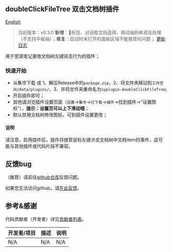 ## doubleClickFileTree 双击文档树插件

[English](README.md)

> 当前版本：v0.3.0 **新增**：🧪标签、对话框文档选择、移动端的单双击处理（不支持平板端）；**修复**：启动时未打开的面板区域不能接管的问题；
> [更新日志](CHANGELOG.md)

用于思源笔记更改文档树左键双击行为的插件；

### 快速开始

- 从集市下载 或 1、解压Release中的`package.zip`，2、将文件夹移动到`工作空间/data/plugins/`，3、并将文件夹重命名为`syplugin-doubleClickFileTree`;
- 开启插件即可；
- 其他请浏览插件设置页面（`设置`→`集市`→`已下载`→`插件`→找到插件→“设置图标”），**提示：设置页可以上下滑动哦**；
- 默认禁用文档树修改图标，可到插件设置更改；

#### 说明

请注意，启用插件后，插件将接管鼠标左键点击文档树中文档item的事件，这可能与其他插件或代码片段不兼容。

## 反馈bug

（推荐）请前往[github仓库](https://github.com/OpaqueGlass/syplugin-doubleClickFileTree)反馈问题。

如果您无法访问github，请[在此反馈](https://wj.qq.com/s2/12395364/b69f/)。

## 参考&感谢

代码贡献者（开发者）详见[贡献者列表](https://github.com/OpaqueGlass/syplugin-doubleClickFileTree/graphs/contributors)。

| 开发者/项目                                                  | 描述                                                         | 说明                         |
| ------------------------------------------------------------ | ------------------------------------------------------------ | ---------------------------- |
| N/A | N/A | N/A |
